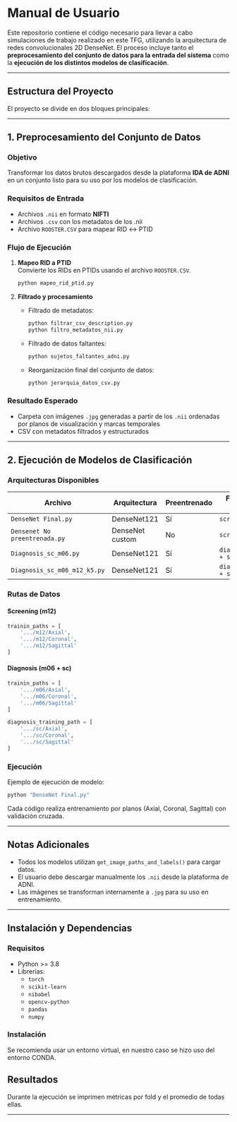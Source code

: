 #  Manual de Usuario

Este repositorio contiene el código necesario para llevar a cabo simulaciones de trabajo realizado en este TFG, utilizando la arquitectura de redes convolucionales 2D DenseNet. El proceso incluye tanto el **preprocesamiento del conjunto de datos para la entrada del sistema** como la **ejecución de los distintos modelos de clasificación**.

---

##  Estructura del Proyecto

El proyecto se divide en dos bloques principales:

---

## 1. Preprocesamiento del Conjunto de Datos

###  Objetivo
Transformar los datos brutos descargados desde la plataforma **IDA de ADNI** en un conjunto listo para su uso por los modelos de clasificación.

###  Requisitos de Entrada
- Archivos `.nii` en formato **NIFTI**
- Archivos `.csv` con los metadatos de los .nii
- Archivo `ROOSTER.CSV` para mapear RID ↔ PTID

###  Flujo de Ejecución

1. **Mapeo RID a PTID**  
   Convierte los RIDs en PTIDs usando el archivo `ROOSTER.CSV`.

   ```bash
   python mapeo_rid_ptid.py
   ```

2. **Filtrado y procesamiento**
   - Filtrado de metadatos:
     ```bash
     python filtrar_csv_description.py
     python filtro_metadatos_nii.py
     ```
   - Filtrado de datos faltantes:
     ```bash
     python sujetos_faltantes_adni.py
     ```
   - Reorganización final del conjunto de datos:
     ```bash
     python jerarquia_datos_csv.py
     ```

###  Resultado Esperado
- Carpeta con imágenes `.jpg` generadas a partir de los `.nii` ordenadas por planos de visualización y marcas temporales
- CSV con metadatos filtrados y estructurados

---

##  2. Ejecución de Modelos de Clasificación

###  Arquitecturas Disponibles

| Archivo                          | Arquitectura        | Preentrenado | Fuente de datos         | K-Fold |
|----------------------------------|---------------------|--------------|--------------------------|--------|
| `DenseNet Final.py`              | DenseNet121         |  Sí          | `screening/m12`          | 5      |
| `Densenet No preentrenada.py`    | DenseNet custom     |  No          | `screening/m12`          | 2      |
| `Diagnosis_sc_m06.py`            | DenseNet121         |  Sí          | `diagnosis/m06 + sc`     | 5      |
| `Diagnosis_sc_m06_m12_k5.py`     | DenseNet121         |  Sí          | `diagnosis/m06 + sc`     | 5      |

###  Rutas de Datos

#### Screening (m12)
```python
trainin_paths = [
    '.../m12/Axial',
    '.../m12/Coronal',
    '.../m12/Sagittal'
]
```

#### Diagnosis (m06 + sc)
```python
trainin_paths = [
    '.../m06/Axial',
    '.../m06/Coronal',
    '.../m06/Sagittal'
]

diagnosis_training_path = [
    '.../sc/Axial',
    '.../sc/Coronal',
    '.../sc/Sagittal'
]
```

###  Ejecución

Ejemplo de ejecución de modelo:
```bash
python "DenseNet Final.py"
```

Cada código realiza entrenamiento por planos (Axial, Coronal, Sagittal) con validación cruzada.  

---

##  Notas Adicionales

- Todos los modelos utilizan `get_image_paths_and_labels()` para cargar datos.
- El usuario debe descargar manualmente los `.nii` desde la plataforma de ADNI.
- Las imágenes se transforman internamente a `.jpg` para su uso en entrenamiento.

---

##  Instalación y Dependencias

### Requisitos
- Python >= 3.8
- Librerías:
  - `torch`
  - `scikit-learn`
  - `nibabel`
  - `opencv-python`
  - `pandas`
  - `numpy`

### Instalación

Se recomienda usar un entorno virtual, en nuestro caso se hizo uso del entorno CONDA. 

##  Resultados

Durante la ejecución se imprimen métricas por fold y el promedio de todas ellas.

---
